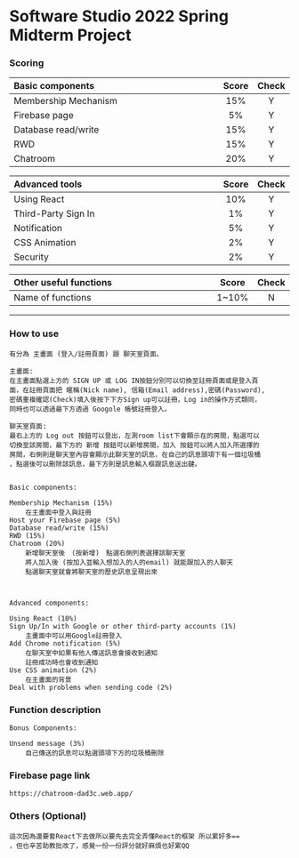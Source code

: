 # Software Studio 2022 Spring Midterm Project

### Scoring

| **Basic components**                             | **Score** | **Check** |
| :----------------------------------------------- | :-------: | :-------: |
| Membership Mechanism                             | 15%       | Y         |
| Firebase page                                    | 5%        | Y         |
| Database read/write                              | 15%       | Y         |
| RWD                                              | 15%       | Y         |
| Chatroom                                         | 20%       | Y         |

| **Advanced tools**                               | **Score** | **Check** |
| :----------------------------------------------- | :-------: | :-------: |
| Using React                                      | 10%       | Y         |
| Third-Party Sign In                              | 1%        | Y         |
| Notification                                     | 5%        | Y         |
| CSS Animation                                    | 2%        | Y         |
| Security                                         | 2%        | Y         |

| **Other useful functions**                         | **Score** | **Check** |
| :----------------------------------------------- | :-------: | :-------: |
| Name of functions                                  | 1~10%     | N         |


---

### How to use 

    有分為 主畫面 (登入/註冊頁面) 跟 聊天室頁面。
    
    主畫面:
    在主畫面點選上方的 SIGN UP 或 LOG IN按鈕分別可以切換至註冊頁面或是登入頁
    面，在註冊頁面把 暱稱(Nick name), 信箱(Email address),密碼(Password), 
    密碼重複確認(Check)填入後按下下方Sign up可以註冊，Log in的操作方式類同，
    同時也可以透過最下方透過 Googole 帳號註冊登入。

    聊天室頁面:
    最右上方的 Log out 按鈕可以登出，左測room list下會顯示在的房間，點選可以
    切換至該房間，最下方的 新增 按鈕可以新增房間，加入 按鈕可以將人加入所選擇的
    房間，右側則是聊天室內容會顯示此聊天室的訊息，在自己的訊息頭項下有一個垃圾桶
    ，點選後可以刪除該訊息，最下方則是訊息輸入框跟訊息送出鍵。


    Basic components:

    Membership Mechanism (15%)
        在主畫面中登入與註冊
    Host your Firebase page (5%)
    Database read/write (15%)
    RWD (15%)
    Chatroom (20%)
        新增聊天室後　(按新增)　點選右側列表選擇該聊天室 
        將人加入後 (按加入並輸入想加入的人的email) 就能跟加入的人聊天
        點選聊天室就會將聊天室的歷史訊息呈現出來



    Advanced components:

    Using React (10%)
    Sign Up/In with Google or other third-party accounts (1%)
        主畫面中可以用Google註冊登入
    Add Chrome notification (5%)
        在聊天室中如果有他人傳送訊息會接收到通知
        註冊成功時也會收到通知
    Use CSS animation (2%)
        在主畫面的背景
    Deal with problems when sending code (2%)



    


### Function description
    Bonus Components:

    Unsend message (3%)
        自己傳送的訊息可以點選頭項下方的垃圾桶刪除

### Firebase page link

    https://chatroom-dad3c.web.app/

### Others (Optional)

    這次因為還要套React下去做所以要先去完全弄懂React的框架 所以累好多==
    ，但也辛苦助教批改了，感覺一份一份評分就好麻煩也好累QQ



<style>
table th{
    width: 100%;
}
</style>